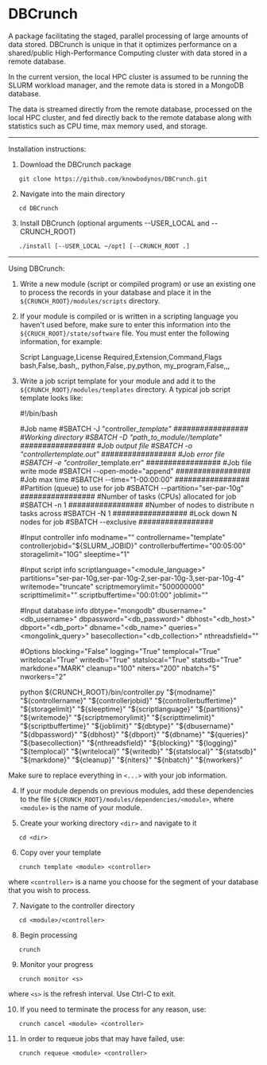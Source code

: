 # DBCrunch
A package facilitating the staged, parallel processing of large amounts of data stored. DBCrunch is unique in that it optimizes performance on a shared/public High-Performance Computing cluster with data stored in a remote database.

In the current version, the local HPC cluster is assumed to be running the SLURM workload manager, and the remote data is stored in a MongoDB database.

The data is streamed directly from the remote database, processed on the local HPC cluster, and fed directly back to the remote database along with statistics such as CPU time, max memory used, and storage.

------------------------------------------------------------------------------------------------------------

Installation instructions:

1) Download the DBCrunch package

```
   git clone https://github.com/knowbodynos/DBCrunch.git
```

2) Navigate into the main directory

```
   cd DBCrunch
```

3) Install DBCrunch (optional arguments --USER_LOCAL and --CRUNCH_ROOT)

```
   ./install [--USER_LOCAL ~/opt] [--CRUNCH_ROOT .]
```

------------------------------------------------------------------------------------------------------------

Using DBCrunch:

1) Write a new module (script or compiled program) or use an existing one to process the records in your database and place it in the `${CRUNCH_ROOT}/modules/scripts` directory.

2) If your module is compiled or is written in a scripting language you haven't used before, make sure to enter this information into the `${CRUCH_ROOT}/state/software` file. You must enter the following information, for example:

    Script Language,License Required,Extension,Command,Flags
    bash,False,.bash,,
    python,False,.py,python,
    my_program,False,,,

3) Write a job script template for your module and add it to the `${CRUNCH_ROOT}/modules/templates` directory. A typical job script template looks like:

    #!/bin/bash
     
    #Job name
    #SBATCH -J "controller_<module>_template"
    #################
    #Working directory
    #SBATCH -D "path_to_module/<module>/template"
    #################
    #Job output file
    #SBATCH -o "controller_<module>_template.out"
    #################
    #Job error file
    #SBATCH -e "controller_<module>_template.err"
    #################
    #Job file write mode
    #SBATCH --open-mode="append"
    #################
    #Job max time
    #SBATCH --time="1-00:00:00"
    #################
    #Partition (queue) to use for job
    #SBATCH --partition="ser-par-10g"
    #################
    #Number of tasks (CPUs) allocated for job
    #SBATCH -n 1
    #################
    #Number of nodes to distribute n tasks across
    #SBATCH -N 1
    #################
    #Lock down N nodes for job
    #SBATCH --exclusive
    #################
     
    #Input controller info
    modname="<module>"
    controllername="template"
    controllerjobid="${SLURM_JOBID}"
    controllerbuffertime="00:05:00"
    storagelimit="10G"
    sleeptime="1"
     
    #Input script info
    scriptlanguage="<module_language>"
    partitions="ser-par-10g,ser-par-10g-2,ser-par-10g-3,ser-par-10g-4"
    writemode="truncate"
    scriptmemorylimit="500000000"
    scripttimelimit=""
    scriptbuffertime="00:01:00"
    joblimit=""
     
    #Input database info
    dbtype="mongodb"
    dbusername="<db_username>"
    dbpassword="<db_password>"
    dbhost="<db_host>"
    dbport="<db_port>"
    dbname="<db_name>"
    queries="<mongolink_query>"
    basecollection="<db_collection>"
    nthreadsfield=""
     
    #Options
    blocking="False"
    logging="True"
    templocal="True"
    writelocal="True"
    writedb="True"
    statslocal="True"
    statsdb="True"
    markdone="MARK"
    cleanup="100"
    niters="200"
    nbatch="5"
    nworkers="2"
     
    python ${CRUNCH_ROOT}/bin/controller.py "${modname}" "${controllername}" "${controllerjobid}" "${controllerbuffertime}" "${storagelimit}" "${sleeptime}" "${scriptlanguage}" "${partitions}" "${writemode}" "${scriptmemorylimit}" "${scripttimelimit}" "${scriptbuffertime}" "${joblimit}" "${dbtype}" "${dbusername}" "${dbpassword}" "${dbhost}" "${dbport}" "${dbname}" "${queries}" "${basecollection}" "${nthreadsfield}" "${blocking}" "${logging}" "${templocal}" "${writelocal}" "${writedb}" "${statslocal}" "${statsdb}" "${markdone}" "${cleanup}" "${niters}" "${nbatch}" "${nworkers}"

Make sure to replace everything in `<...>` with your job information.

4) If your module depends on previous modules, add these dependencies to the file `${CRUNCH_ROOT}/modules/dependencies/<module>`, where `<module>` is the name of your module.

5) Create your working directory `<dir>` and navigate to it

```
   cd <dir>
```

6) Copy over your template

```
   crunch template <module> <controller>
```

where `<controller>` is a name you choose for the segment of your database that you wish to process.

7) Navigate to the controller directory

```
   cd <module>/<controller>
```

8) Begin processing

```
   crunch
```

9) Monitor your progress

```
   crunch monitor <s>
```

where `<s>` is the refresh interval. Use Ctrl-C to exit.

10) If you need to terminate the process for any reason, use:

```
   crunch cancel <module> <controller>
```

11) In order to requeue jobs that may have failed, use:

```
   crunch requeue <module> <controller>
```